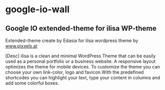 google-io-wall
==============

Google IO extended-theme for ilisa WP-theme 
------------------------------------------------

Extended-theme create by Edasia for ilisa wordpress theme by www.pixxels.at

[Desc]
ilisa is a clean and minimal WordPress Theme that can be easily used as a personal portfolio or a business website. A responsive layout optimizes the theme for mobile devices. To customize the theme you can choose your own link-color, logo and favicon.With the predefined shortcodes you can highlight your text, type your content in columns and add some colorful boxes.
